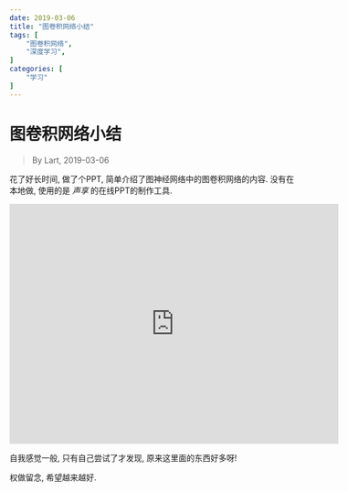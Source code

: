 ```yaml
---
date: 2019-03-06
title: "图卷积网络小结"
tags: [
    "图卷积网络",
    "深度学习",
]
categories: [
    "学习"
]
---
```


# 图卷积网络小结

> By Lart, 2019-03-06

花了好长时间, 做了个PPT, 简单介绍了图神经网络中的图卷积网络的内容. 没有在本地做, 使用的是 *声享* 的在线PPT的制作工具.

<iframe src="https://ppt.baomitu.com/embed/1aa94da6?style=dark" width="576" height="420" scrolling="no" frameborder="0" webkitallowfullscreen mozallowfullscreen allowfullscreen></iframe>

自我感觉一般, 只有自己尝试了才发现, 原来这里面的东西好多呀!

权做留念, 希望越来越好.
